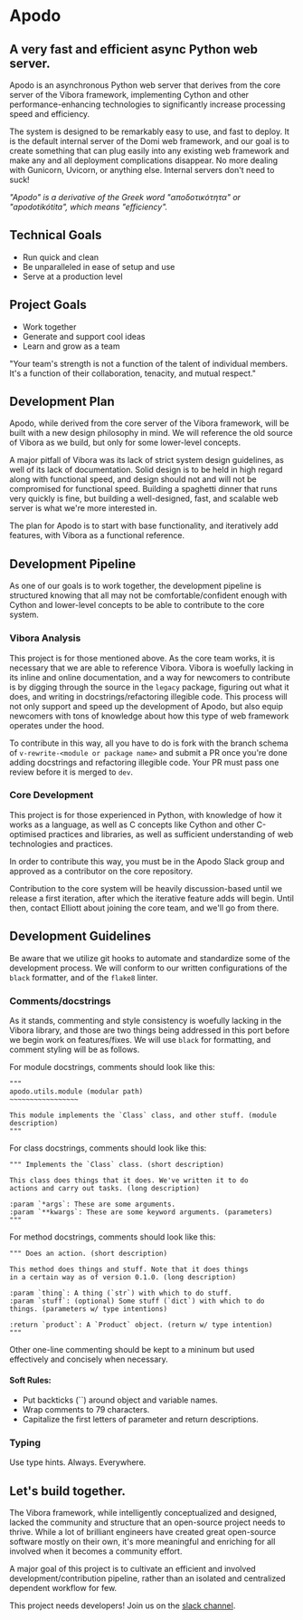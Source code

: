 # Apodo
## A very fast and efficient async Python web server.

Apodo is an asynchronous Python web server that derives from the core server of the Vibora framework, implementing Cython and other performance-enhancing technologies to significantly increase processing speed and efficiency.

The system is designed to be remarkably easy to use, and fast to deploy. It is the default internal server of the Domi web framework, and our goal is to create something that can plug easily into any existing web framework and make any and all deployment complications disappear. No more dealing with Gunicorn, Uvicorn, or anything else. Internal servers don't need to suck!

*"Apodo" is a derivative of the Greek word "αποδοτικότητα" or "apodotikótita", which means "efficiency".*

## Technical Goals
- Run quick and clean
- Be unparalleled in ease of setup and use
- Serve at a production level

## Project Goals
- Work together
- Generate and support cool ideas
- Learn and grow as a team

"Your team's strength is not a function of the talent of individual members. It's a function of their collaboration, tenacity, and mutual respect."

## Development Plan
Apodo, while derived from the core server of the Vibora framework, will be built with a new design philosophy in mind. We will reference the old source of Vibora as we build, but only for some lower-level concepts.

A major pitfall of Vibora was its lack of strict system design guidelines, as well of its lack of documentation. Solid design is to be held in high regard along with functional speed, and design should not and will not be compromised for functional speed. Building a spaghetti dinner that runs very quickly is fine, but building a well-designed, fast, and scalable web server is what we're more interested in.

The plan for Apodo is to start with base functionality, and iteratively add features, with Vibora as a functional reference.

## Development Pipeline

As one of our goals is to work together, the development pipeline is structured knowing that all may not be comfortable/confident enough with Cython and lower-level concepts to be able to contribute to the core system.

### Vibora Analysis
This project is for those mentioned above. As the core team works, it is necessary that we are able to reference Vibora. Vibora is woefully lacking in its inline and online documentation, and a way for newcomers to contribute is by digging through the source in the `legacy` package, figuring out what it does, and writing in docstrings/refactoring illegible code. This process will not only support and speed up the development of Apodo, but also equip newcomers with tons of knowledge about how this type of web framework operates under the hood.

To contribute in this way, all you have to do is fork with the branch schema of `v-rewrite-<module or package name>` and submit a PR once you're done adding docstrings and refactoring illegible code. Your PR must pass one review before it is merged to `dev`.

### Core Development
This project is for those experienced in Python, with knowledge of how it works as a language, as well as C concepts like Cython and other C-optimised practices and libraries, as well as sufficient understanding of web technologies and practices.

In order to contribute this way, you must be in the Apodo Slack group and approved as a contributor on the core repository.

Contribution to the core system will be heavily discussion-based until we release a first iteration, after which the iterative feature adds will begin. Until then, contact Elliott about joining the core team, and we'll go from there.

## Development Guidelines

Be aware that we utilize git hooks to automate and standardize some of the development process. We will conform to our written configurations of the `black` formatter, and of the `flake8` linter.

### Comments/docstrings

As it stands, commenting and style consistency is woefully lacking in the Vibora library, and those are two things being addressed in this port before we begin work on features/fixes. We will use `black` for formatting, and comment styling will be as follows.

For module docstrings, comments should look like this:

    """
    apodo.utils.module (modular path)
    ~~~~~~~~~~~~~~~~~

    This module implements the `Class` class, and other stuff. (module description)
    """

For class docstrings, comments should look like this:

    """ Implements the `Class` class. (short description)

    This class does things that it does. We've written it to do
    actions and carry out tasks. (long description)

    :param `*args`: These are some arguments.
    :param `**kwargs`: These are some keyword arguments. (parameters)
    """

For method docstrings, comments should look like this:

    """ Does an action. (short description)

    This method does things and stuff. Note that it does things
    in a certain way as of version 0.1.0. (long description)

    :param `thing`: A thing (`str`) with which to do stuff.
    :param `stuff`: (optional) Some stuff (`dict`) with which to do things. (parameters w/ type intentions)

    :return `product`: A `Product` object. (return w/ type intention)
    """

Other one-line commenting should be kept to a mininum but used effectively and concisely when necessary.

#### Soft Rules:
- Put backticks (``) around object and variable names.
- Wrap comments to 79 characters.
- Capitalize the first letters of parameter and return descriptions.

### Typing

Use type hints. Always. Everywhere.

## Let's build together.
The Vibora framework, while intelligently conceptualized and designed, lacked the community and structure that an open-source project needs to thrive. While a lot of brilliant engineers have created great open-source software mostly on their own, it's more meaningful and enriching for all involved when it becomes a community effort.

A major goal of this project is to cultivate an efficient and involved development/contribution pipeline, rather than an isolated and centralized dependent workflow for few.

This project needs developers! Join us on the [slack channel](https://join.slack.com/t/gennitria/shared_invite/enQtNzMxODE4Njk2OTk0LWE0MDA3N2I2MDEyZmQxMGQzYzhmZDZiZmQwYzRjNjYzNGY3OGJkNjI5MWJlMzQyZWVmY2I3M2Q4NTg2MzA1ODQ).
